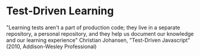 Test-Driven Learning
====================

"Learning tests aren't a part of production code; they live in a separate repository, a 
personal repository, and they help us document our knowledge and our learning experience"
Christian Johansen, "Test-Driven Javascript" (2010, Addison-Wesley Professional)

